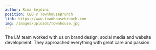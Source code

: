 ```yaml
---
author: Rima Sejdini
position: CEO @ TownhouseBrunch
link: https://www.townhousebrunch.com
img: /images/uploads/townhouse.jpg
---
```

The LM team worked with us on brand design, social media and website development. They approached everything with great care and passion.
